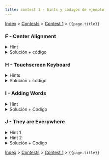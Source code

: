 ```yaml
---
title: contest 1 - hints y códigos de ejemplo
---
```


[Index](../index) > [Contests](../contests) > [Contest 1](../contests#contest-1) > ```{{page.title}}```

### F - Center Alignment
<details> 
   <summary>Hint</summary>
   Problema bien fácil de implementación
</details>
<details>
   <summary>Solución + código</summary>
   Básicamente hay que leer todas las líneas primero, calcular el ancho máximo, y luego iterar sobre las líneas calculando el whitespace con el que hay que rellenar, y si no es divisible por 2 ir alternando entre dejar uno menos a la izquierda y derecha (se puede usar una variable booleana). <a href="https://github.com/PabloMessina/Competitive-Programming-Material/blob/master/Solved%20problems/Codeforces/5B_CenterAlignment.py">Solución ejemplo (Python)</a>,  <a href="https://github.com/PabloMessina/Competitive-Programming-Material/blob/master/Solved%20problems/Codeforces/5B_CenterAlignment.cpp">Solución ejemplo (C++)</a>.
</details>

### H - Touchscreen Keyboard
<details> 
   <summary>Hints</summary>
   No tiene mucha ciencia, básicamente la dificultad están en saber implementarlo bien.
</details>
<details> 
  <summary>Solución + código</summary>
   Como primer paso podemos precomputar la fila y la columna de cada letra del alfabeto. Por ejemplo la letra 'q' tiene fila 0 y columna 0, mientras que la letra 'f' tiene fila 1 y columna 3. Después es fácil definir una función para calcular la distancia entre 2 strings: iteramos sobre los caracteres de forma sincronizada y calculamos la distancia manhattan entre sus posiciones (abs(fila1 - fila2) + abs(col1 - col2)) y las sumamos. Después es cosa de leer los strings del input, armar una lista de pares (distancia, palabra), ordenarlos lexicográficamente y al final imprimir. <a href="https://github.com/PabloMessina/Competitive-Programming-Material/blob/master/Solved%20problems/kattis/TouchscreenKeyboard.cpp">Código de ejemplo</a>
</details>

### I - Adding Words
<details>
  <summary> Hint </summary>
  No tiene mucha ciencia, básicamente hay que implementar las operaciones que piden. Pero hay que tener cuidado con un caso borde: cuando una variable es redefinida, ¿qué pasa con el valor antiguo que era apuntado por esa variable?
</details>
<details>
  <summary> Solución + Codigo </summary>
  Podemos guardar las variables y sus definiciones con diccionarios / maps, uno que mapee de variable a valor y otro de valor a variable. El caso borde mencionado en el hint básicamente se traduce en que al redefinir una variable, antes de redefinirla tenemos que buscar su valor antiguo y borrarlo del diccionario que mapea de valor a variable (o si no nos va a quedar un valor obsoleto que ya no es apuntado por ninguna variable). El resto es detalles de implementación. <a href="https://github.com/PabloMessina/Competitive-Programming-Material/blob/master/Solved%20problems/kattis/AddingWords.py">Solución ejemplo (Python)</a>, <a href="https://github.com/PabloMessina/Competitive-Programming-Material/blob/master/Solved%20problems/kattis/AddingWords.cpp">Solución ejemplo (C++)</a>
</details>

### J - They are Everywhere
<details>
  <summary>Hint 1</summary>
  Básicamente tenemos una lista de letras. Ahora, pensemos en la sublista que va desde i hasta j (en Python, L[i:j+1]). ¿Cómo podemos averiguar rápidamente si es que la letra 'A' aparece en L[i:j+1]? ... piénsalo un poco antes de seguir leyendo, pero aquí un spoiler de cómo se puede hacer: como son 52 letras ('a' - 'z' y 'A' - 'Z'), podemos definir 52 arreglos del mismo largo que nuestro arreglo de letras, es decir podemos definir una matriz counts[52][largo_arreglo_letras]. Entonces, supongamos que la letra 'A' tiene índice 26, podemos hacer que counts[26][i] = la cantidad de veces que 'A' está presente en L desde la posición 0 hasta la posición i. Notar que counts[26][i] = counts[26][i-1] si L[i] no es 'A' y counts[26][i] = counts[26][i-1] + 1 si L[i] es 'A' (o sea, si en esta posición aparece 'A', le sumo 1 al contandor, y si no aparece, el contador sigue igual). Podemos hacer eso para las 52 letras. Luego es fácil saber si 'A' está presente o no entre i y j. ¿Cuántas veces aparece 'A' en ese rango? Respuesta: counts[26][j] - counts[26][i-1] (** hay que tener cuidado con el caso borde en que i justo es 0, para no salirnos del arreglo).
</details>
<details>
  <summary>Hint 2</summary>
  Supongamos que estamos parados en la posición i y nos pregunamos: ¿cuál es el primer j (j >= i) hacia la derecha a partir del cual se cumple que todas las letras aparecen entre i y j? Notar que si sabemos esa respuesta para cada i (desde 0 hasta n-1), nos quedamos con el mínimo entre todas las respuestas y ese es la respuesta al problema original, ¿verdad? Hay un detalle: la forma ingenua de hacer esto sería con 2 fors anidados, lo cual nos da una complejidad cuadrática O(n^2) y eso nos daría TLE. ¿Se puede hacer más eficiente?
</details>
<details>
  <summary>Solución + Codigo</summary>
  Precomputamos la matriz indicada por el hint 1 y luego para encontrar la respuesta al problema usamos la técnica de 2 punteros o "two pointers": tenemos un puntero i que marca el inicio del intervalo y un puntero j que marca el fin del intervalo. Tanto el i como el j siempre avanzan (ninguno retrocede, por eso la técnica es lineal, no cuadrática). Partimos con i = j = 0. Dados un i y un j fijos, saber si están todos los pokemones en el intervalo es fácil: iteramos sobre todos los pokemones que nos interesan (a lo más 52) y chequeamos si todos los contadores son positivos en el intervalo (revisar hint 1). Mientras no se cumpla la condición, avanzamos el j hacia la derecha hasta la condición se cumpla por primera vez (y ahí encontramos el óptimo para este i en específico). Luego avanzamos el i uno a la derecha. La pregunta es, ¿qué hacemos con el j ahora? Notar que no tiene sentido hacer retroceder el j: si hubiera un j más a la izquierda que le sirva al i+1, con mayor razón le habría servido al i anterior y por lo tanto el j no estaría parado donde está parado ahora. Por eso repetimos lo mismo de antes y el j nunca retrocede. La respuesta es el mínimo entre las respuestas de todos los i's. <a href="https://github.com/PabloMessina/Competitive-Programming-Material/blob/master/Solved%20problems/Codeforces/701C_TheyAreEverywhere.cpp">Código de ejemplo</a>
</details>

<!-- <details> 
  <summary>Hint</summary>   
</details>
<details> 
  <summary>Solución + código</summary>
  <a href="">Código de ejemplo</a>
</details> -->

[Index](../index) > [Contests](../contests) > [Contest 1](../contests#contest-1) > ```{{page.title}}```
